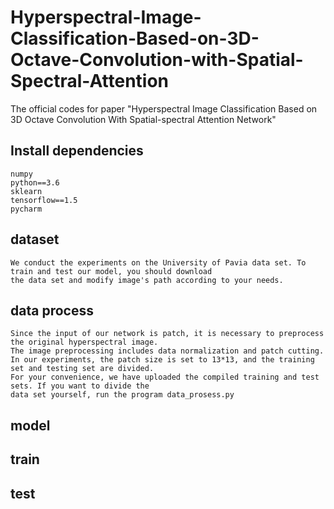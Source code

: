 # Hyperspectral-Image-Classification-Based-on-3D-Octave-Convolution-with-Spatial-Spectral-Attention
The official codes for paper "Hyperspectral Image Classification Based on 3D Octave Convolution With Spatial-spectral Attention Network"
## Install dependencies
    numpy
    python==3.6
    sklearn
    tensorflow==1.5
    pycharm
## dataset
    We conduct the experiments on the University of Pavia data set. To train and test our model, you should download 
    the data set and modify image's path according to your needs.
## data process 
    Since the input of our network is patch, it is necessary to preprocess the original hyperspectral image. 
    The image preprocessing includes data normalization and patch cutting. 
    In our experiments, the patch size is set to 13*13, and the training set and testing set are divided.
    For your convenience, we have uploaded the compiled training and test sets. If you want to divide the 
    data set yourself, run the program data_prosess.py
    
    
## model
## train
## test
